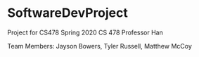 # SoftwareDevProject
Project for CS478 Spring 2020
CS 478 Professor Han

Team Members: Jayson Bowers, Tyler Russell, Matthew McCoy
